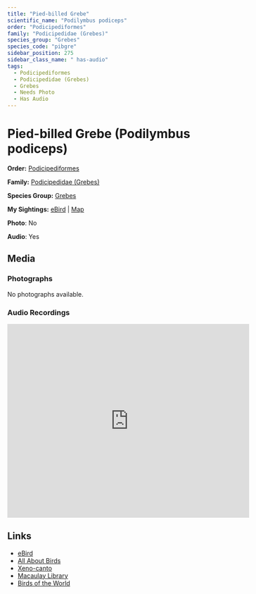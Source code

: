 ```yaml
---
title: "Pied-billed Grebe"
scientific_name: "Podilymbus podiceps"
order: "Podicipediformes"
family: "Podicipedidae (Grebes)"
species_group: "Grebes"
species_code: "pibgre"
sidebar_position: 275
sidebar_class_name: " has-audio"
tags: 
  - Podicipediformes
  - Podicipedidae (Grebes)
  - Grebes
  - Needs Photo
  - Has Audio
---
```


# Pied-billed Grebe (Podilymbus podiceps)

**Order:** [Podicipediformes](/tags/podicipediformes)

**Family:** [Podicipedidae (Grebes)](/tags/podicipedidae-grebes)

**Species Group:** [Grebes](/tags/grebes)

**My Sightings:** [eBird](https://ebird.org/lifelist?r=world&time=life&spp=pibgre) | [Map](/map?species_code=pibgre)

**Photo**: No 

**Audio**: Yes

## Media
### Photographs
No photographs available.

### Audio Recordings
<iframe src="https://macaulaylibrary.org/asset/626995454/embed" width="550" height="440" frameborder="0" allowfullscreen></iframe>

## Links
* [eBird](https://ebird.org/species/pibgre) 
* [All About Birds](https://www.allaboutbirds.org/guide/pibgre) 
* [Xeno-canto](https://www.xeno-canto.org/species/podilymbus-podiceps) 
* [Macaulay Library](https://search.macaulaylibrary.org/catalog?taxonCode=pibgre&sort=rating_rank_desc)
* [Birds of the World](https://birdsoftheworld.org/bow/species/pibgre)
